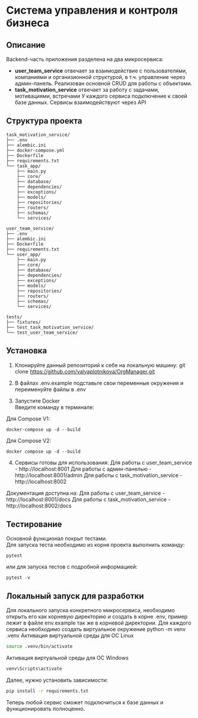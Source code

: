 # Система управления и контроля бизнеса
## Описание
Backend-часть приложения разделена на два микросервиса:
- **user_team_service** отвечает за взаимодействие с пользователями, компаниями и организионной структурой, в т.ч. управление через админ-панель. Реализован основной CRUD для работы с объектами.
- **task_motivation_service** отвечает за работу с задачами, мотивациями, встречами
У каждого сервиса подключение к своей базе данных. Сервисы взаимодействуют через API

## Структура проекта
```plaintext
task_motivation_service/
├── .env
├── alembic.ini
├── docker-compose.yml
├── Dockerfile
├── requirements.txt
└── task_app/
    ├── main.py
    ├── core/
    ├── database/
    ├── dependencies/
    ├── exceptions/
    ├── models/
    ├── repositories/
    ├── routers/
    ├── schemas/
    └── services/

user_team_service/
├── .env
├── alembic.ini
├── Dockerfile
├── requirements.txt
└── user_app/
    ├── main.py
    ├── core/
    ├── database/
    ├── dependencies/
    ├── exceptions/
    ├── models/
    ├── repositories/
    ├── routers/
    ├── schemas/
    └── services/

tests/
├── fixtures/
├── test_task_motivation_service/
└── test_user_team_service/
```

## Установка

1. Клонируйте данный репозиторий к себе на локальную машину: git clone https://github.com/valyaplotnikova/OrgManager.git

2. В файлах .env.example подставьте свои переменные окружения и переименуйте файлы в .env

3. Запустите Docker   
Введите команду в терминале:    

Для Compose V1:

```
docker-compose up -d --build 
```
Для Compose V2:
```
docker compose up -d --build 
```
4. Сервисы готовы для использования:
Для работы с user_team_service - http://localhost:8001
Для работы с админ-панелью - http://localhost:8001/admin
Для работы с task_motivation_service - http://localhost:8002

Документация доступна на:
Для работы с user_team_service - http://localhost:8001/docs
Для работы с task_motivation_service - http://localhost:8002/docs

## Тестирование

Основной функционал покрыт тестами.      
Для запуска теста необходимо из корня проекта выполнить команду:
```
pytest
```
или для запуска тестов с подробной информацией:
```
pytest -v
```
## Локальный запуск для разработки

Для локального запуска конкретного микросервиса, необходимо открыть его как корневую директорию и создать в корне .env, пример лежит в файле env.example так же в корневой директории.
Для каждого сервиса необходимо создать виртуальное окружение
python -m venv .venv
Активация виртуальной среды для OC Linux
```bash
source .venv/bin/activate
```
Активация виртуальной среды для OC Windows
```bash
venv\Scripts\activate
```
Далее, нужно установить зависимости:
```bash
pip install -r requirements.txt
```
Теперь любой сервис сможет подключиться к базе данных и функционировать полноценно. 



